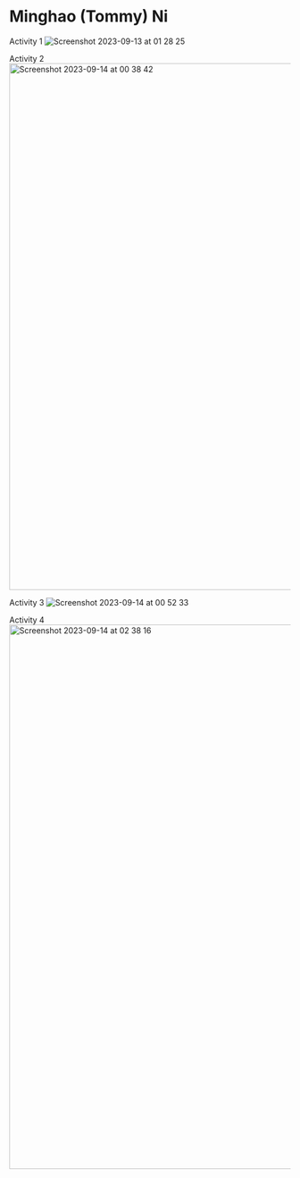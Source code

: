 # Minghao (Tommy) Ni

Activity 1
![Screenshot 2023-09-13 at 01 28 25](https://github.com/unreliable-tn/ECE444-F2023-Assignment1/assets/82098467/6221edf7-bb43-4c95-ab6d-5497e32aaf60)

Activity 2
<img width="942" alt="Screenshot 2023-09-14 at 00 38 42" src="https://github.com/unreliable-tn/ECE444-F2023-Assignment1/assets/82098467/7e9c72e9-6f08-45c8-866d-7c342470e8dd">

Activity 3
![Screenshot 2023-09-14 at 00 52 33](https://github.com/unreliable-tn/ECE444-F2023-Assignment1/assets/82098467/29f29abc-2799-4244-90e9-6fa6ad34511a)

Activity 4
<img width="974" alt="Screenshot 2023-09-14 at 02 38 16" src="https://github.com/unreliable-tn/ECE444-F2023-Assignment1/assets/82098467/3e8f7a7f-da90-49b6-8cc5-632a6ffaa035">
